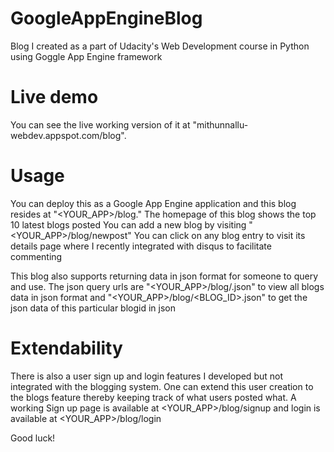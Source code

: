 GoogleAppEngineBlog
===================

Blog I created as a part of Udacity's Web Development course in Python using Goggle App Engine framework

Live demo
===================
You can see the live working version of it at "mithunnallu-webdev.appspot.com/blog".

Usage
===================
You can deploy this as a Google App Engine application and this blog resides at "&lt;YOUR_APP&gt;/blog."
The homepage of this blog shows the top 10 latest blogs posted
You can add a new blog by visiting "&lt;YOUR_APP&gt;/blog/newpost"
You can click on any blog entry to visit its details page where I recently integrated with disqus to facilitate commenting

This blog also supports returning data in json format for someone to query and use.
The json query urls are "&lt;YOUR_APP&gt;/blog/.json" to view all blogs data in json format and "&lt;YOUR_APP&gt;/blog/&lt;BLOG_ID&gt;.json" to get the json data of this particular blogid in json


Extendability
===================
There is also a user sign up and login features I developed but not integrated with the blogging system. One can extend this user creation to the blogs feature thereby keeping track of what users posted what.
A working Sign up page is available at <YOUR_APP>/blog/signup and login is available at <YOUR_APP>/blog/login

Good luck!
